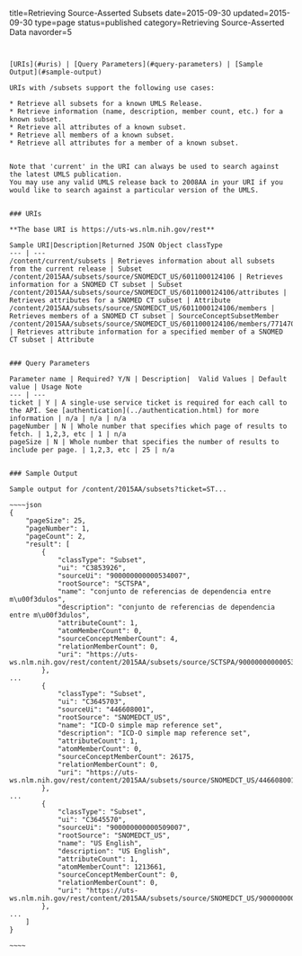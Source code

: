 title=Retrieving Source-Asserted Subsets
date=2015-09-30
updated=2015-09-30
type=page
status=published
category=Retrieving Source-Asserted Data
navorder=5
~~~~~~


[URIs](#uris) | [Query Parameters](#query-parameters) | [Sample Output](#sample-output)

URIs with /subsets support the following use cases:

* Retrieve all subsets for a known UMLS Release. 
* Retrieve information (name, description, member count, etc.) for a known subset.
* Retrieve all attributes of a known subset.
* Retrieve all members of a known subset.
* Retrieve all attributes for a member of a known subset.


Note that 'current' in the URI can always be used to search against the latest UMLS publication.
You may use any valid UMLS release back to 2008AA in your URI if you would like to search against a particular version of the UMLS.


### URIs

**The base URI is https://uts-ws.nlm.nih.gov/rest**

Sample URI|Description|Returned JSON Object classType
--- | ---
/content/current/subsets | Retrieves information about all subsets from the current release | Subset
/content/2015AA/subsets/source/SNOMEDCT_US/6011000124106 | Retrieves information for a SNOMED CT subset | Subset
/content/2015AA/subsets/source/SNOMEDCT_US/6011000124106/attributes | Retrieves attributes for a SNOMED CT subset | Attribute
/content/2015AA/subsets/source/SNOMEDCT_US/6011000124106/members | Retrieves members of a SNOMED CT subset | SourceConceptSubsetMember
/content/2015AA/subsets/source/SNOMEDCT_US/6011000124106/members/77147000/attributes | Retrieves attribute information for a specified member of a SNOMED CT subset | Attribute


### Query Parameters

Parameter name | Required? Y/N | Description|  Valid Values | Default value | Usage Note
--- | ---
ticket | Y | A single-use service ticket is required for each call to the API. See [authentication](../authentication.html) for more information | n/a | n/a | n/a
pageNumber | N | Whole number that specifies which page of results to fetch. | 1,2,3, etc | 1 | n/a
pageSize | N | Whole number that specifies the number of results to include per page. | 1,2,3, etc | 25 | n/a


### Sample Output

Sample output for /content/2015AA/subsets?ticket=ST...

~~~~json
{
    "pageSize": 25,
    "pageNumber": 1,
    "pageCount": 2,
    "result": [
        {
            "classType": "Subset",
            "ui": "C3853926",
            "sourceUi": "900000000000534007",
            "rootSource": "SCTSPA",
            "name": "conjunto de referencias de dependencia entre m\u00f3dulos",
            "description": "conjunto de referencias de dependencia entre m\u00f3dulos",
            "attributeCount": 1,
            "atomMemberCount": 0,
            "sourceConceptMemberCount": 4,
            "relationMemberCount": 0,
            "uri": "https://uts-ws.nlm.nih.gov/rest/content/2015AA/subsets/source/SCTSPA/900000000000534007"
        },
...
        {
            "classType": "Subset",
            "ui": "C3645703",
            "sourceUi": "446608001",
            "rootSource": "SNOMEDCT_US",
            "name": "ICD-O simple map reference set",
            "description": "ICD-O simple map reference set",
            "attributeCount": 1,
            "atomMemberCount": 0,
            "sourceConceptMemberCount": 26175,
            "relationMemberCount": 0,
            "uri": "https://uts-ws.nlm.nih.gov/rest/content/2015AA/subsets/source/SNOMEDCT_US/446608001"
        },
...
        {
            "classType": "Subset",
            "ui": "C3645570",
            "sourceUi": "900000000000509007",
            "rootSource": "SNOMEDCT_US",
            "name": "US English",
            "description": "US English",
            "attributeCount": 1,
            "atomMemberCount": 1213661,
            "sourceConceptMemberCount": 0,
            "relationMemberCount": 0,
            "uri": "https://uts-ws.nlm.nih.gov/rest/content/2015AA/subsets/source/SNOMEDCT_US/900000000000509007"
        },
...
    ]
}

~~~~


